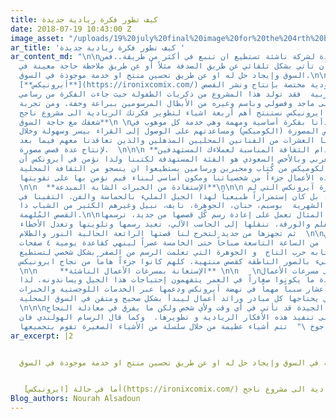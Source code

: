 ```yaml
---
title: كيف تطور فكرة ريادية جديدة
date: 2018-07-19 10:43:00 Z
image_asset: "/uploads/19%20july%20final%20image%20for%20the%204rth%20blog.jpg"
ar_title: 'كيف تطور فكرة ريادية جديدة '
ar_content_md: "\n\nالفكرة الجيدة لشركة ناشئة تستطيع ان تنبع في أكثر من طريقة..فمن
  الممكن أن تأتي بشكل تلقائي عن طريق الصدفة مثلاً أو عن طريق ملاحظة حاجة معينة في
  السوق وإيجاد حل له او عن طريق تحسين منتج او خدمة موجودة في السوق.\n\n أما في حالة
  [**أيرونيكس**](https://ironixcomix.com/) وهي دار نشر سعودية مختصة بإنتاج ونشر القصص
  المصورة العربية  فقد تولد هذا المشروع من ذكريات الطفولة حيث جاءت الفكرة من رسامي
  كوميكس نشؤوا على ماجد وفضولي وباسم وغيره من الأبطال المرسومين ببراعة وخفة. ومن تجربة
  ايرونيكس نستنتج أهم أربعة اشياء لتطوير فكرتك الريادية الى مشروع ناجح: \n\n **ربط
  شغفك مع حاجة السوق**\n \nفي أيرونكس بدأنا بفكرة أساسية ومهمة وهي خدمة كل موهوب في
  مجال القصص المصورة (الكوميكس) ومساعدتهم على الوصول إلى القراء بيسر وسهولة وخلال
  بدايتنا قابلنا العشرات من الفنانين المحليين المذهلين والذين تعاقدنا معهم فيما بعد
  لإنتاج عدة قصص مصورة.  \n\n\n **استخدام الثقافة المناسبة لعملاءك المستهدفين** \n\nكان
  الشباب العربي وبالأخص السعودي هو الفئة المستهدفة لكتبنا ولذا نؤمن في أيرونكس أن
  العاملين في الكوميكس من كُتاب ومحبرين ورسامين يستطيعوا ان ينسجو من الثقافة المحلية
  قصصاً لتصبح هذه الأعمال جزءاً من شخصياتنا ومكون أساسي لبناء قيم نؤمن بها على تقويتها.
  \n\n  **الإستفادة من الخبرات الشابة المبدعة**\n\n\n من خلال فكرة آيرونكس التي لم
  تكن مبتدعه، بل كان إستمراراً طبيعياً لهذا الجيل المليء بالحماسة والفن. التقينا في
  اجتماعاتنا الشهرية  بوسيم، حنان، الجوهرة، نايف، نبيل وغيرهم الكثير من الشباب ذا
  القصص المُلهمة.\n\nحنان على سبيل المثال تعمل على إعادة رسم كُل قصصها من جديد، ترسمها
  يدوياً بالقلم والورقة، تنقلها إلى الحاسب الآلي، تعيد رسمها وتلوينها وتعدل الأخطاء
  ثم تجهزها من جديد لتخرج لنا قصتها الرائعة الحالية النور والظلام  \n\nو وسيم الذي
  يعتكف يومياً من الساعة التاسعة صباحاً حتى الخامسة عصراً لينهي كقاعدة يومية ٤ صفحات
  نهائية من كتابه حرب التاج  و الجوهرة التي تعلمت الرسم من الصفر بشكل شخصي لتستطيع
  ترجمة عقلها المليء بالصور الناطقة كقصص منتهية. كلهم كانوا جزءاً هاماً من نجاح ايرونيكس.
  \n\n     **الإستعانة بمسرعات الأعمال الناشئة** \n\n   \nالقائمين على مسرعات الأعمال
  الجديدة عادة ما يكونوا صغاراً في العمر يتفهمون إحتياجات هذا الجيل ويساندونه. لذا
  كانت مسرعة تسعة أعشار سبباً مهماً في نهضة آيرونكس ودعمها عبر الخدمات اللوجستية والخبرات
  المتراكمة التي يحتاجها كل مبادر ورائد أعمال ليبدأ بشكل صحيح ومتقن في السوق المحلية.
  \n\n\nأخيراً الأفكار الجيدة قد تأتي في أي وقت ولأي شخص ولكن ما يفرق في معادلة النجاح
  هو الاصرارعلى تنفيذ هذه الأفكار الريادية و تطويرها.  وكما قال الرسام الهولندي فان
  جوخ \"  تتم أشياء عظيمة من خلال سلسلة من الأشياء الصغيرة تقوم بتجميعها.\" \n"
ar_excerpt: |2


  الفكرة الجيدة لشركة ناشئة تستطيع ان تنبع في أكثر من طريقة..فمن الممكن أن تأتي بشكل تلقائي عن طريق الصدفة مثلاً أو عن طريق ملاحظة حاجة معينة في السوق وإيجاد حل له او عن طريق تحسين منتج او خدمة موجودة في السوق.


   أما في حالة [ايرونيكس](https://ironixcomix.com/) وهي دار نشر سعودية مختصة بإنتاج ونشر القصص المصورة العربية  فقد تولد هذا المشروع من ذكريات الطفولة حيث جاءت الفكرة من رسامي كوميكس نشؤوا على ماجد وفضولي وباسم وغيره من الأبطال المرسومين ببراعة وخفة. ومن تجربة ايرونيكس نستنتج أهم أربعة اشياء لتطوير فكرتك الريادية الى مشروع ناجح
Blog_authors: Nourah Alsadoun
---
```


